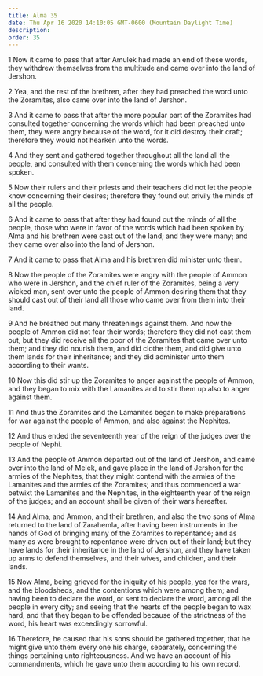 ```yaml
---
title: Alma 35
date: Thu Apr 16 2020 14:10:05 GMT-0600 (Mountain Daylight Time)
description: 
order: 35
---
```


<p>
  1 Now it came to pass that after Amulek had made an end of these words, they
  withdrew themselves from the multitude and came over into the land of Jershon.
</p>
<p>
  2 Yea, and the rest of the brethren, after they had preached the word unto the
  Zoramites, also came over into the land of Jershon.
</p>
<p>
  3 And it came to pass that after the more popular part of the Zoramites had
  consulted together concerning the words which had been preached unto them,
  they were angry because of the word, for it did destroy their craft; therefore
  they would not hearken unto the words.
</p>
<p>
  4 And they sent and gathered together throughout all the land all the people,
  and consulted with them concerning the words which had been spoken.
</p>
<p>
  5 Now their rulers and their priests and their teachers did not let the people
  know concerning their desires; therefore they found out privily the minds of
  all the people.
</p>
<p>
  6 And it came to pass that after they had found out the minds of all the
  people, those who were in favor of the words which had been spoken by Alma and
  his brethren were cast out of the land; and they were many; and they came over
  also into the land of Jershon.
</p>
<p>7 And it came to pass that Alma and his brethren did minister unto them.</p>
<p>
  8 Now the people of the Zoramites were angry with the people of Ammon who were
  in Jershon, and the chief ruler of the Zoramites, being a very wicked man,
  sent over unto the people of Ammon desiring them that they should cast out of
  their land all those who came over from them into their land.
</p>
<p>
  9 And he breathed out many threatenings against them. And now the people of
  Ammon did not fear their words; therefore they did not cast them out, but they
  did receive all the poor of the Zoramites that came over unto them; and they
  did nourish them, and did clothe them, and did give unto them lands for their
  inheritance; and they did administer unto them according to their wants.
</p>
<p>
  10 Now this did stir up the Zoramites to anger against the people of Ammon,
  and they began to mix with the Lamanites and to stir them up also to anger
  against them.
</p>
<p>
  11 And thus the Zoramites and the Lamanites began to make preparations for war
  against the people of Ammon, and also against the Nephites.
</p>
<p>
  12 And thus ended the seventeenth year of the reign of the judges over the
  people of Nephi.
</p>
<p>
  13 And the people of Ammon departed out of the land of Jershon, and came over
  into the land of Melek, and gave place in the land of Jershon for the armies
  of the Nephites, that they might contend with the armies of the Lamanites and
  the armies of the Zoramites; and thus commenced a war betwixt the Lamanites
  and the Nephites, in the eighteenth year of the reign of the judges; and an
  account shall be given of their wars hereafter.
</p>
<p>
  14 And Alma, and Ammon, and their brethren, and also the two sons of Alma
  returned to the land of Zarahemla, after having been instruments in the hands
  of God of bringing many of the Zoramites to repentance; and as many as were
  brought to repentance were driven out of their land; but they have lands for
  their inheritance in the land of Jershon, and they have taken up arms to
  defend themselves, and their wives, and children, and their lands.
</p>
<p>
  15 Now Alma, being grieved for the iniquity of his people, yea for the wars,
  and the bloodsheds, and the contentions which were among them; and having been
  to declare the word, or sent to declare the word, among all the people in
  every city; and seeing that the hearts of the people began to wax hard, and
  that they began to be offended because of the strictness of the word, his
  heart was exceedingly sorrowful.
</p>
<p>
  16 Therefore, he caused that his sons should be gathered together, that he
  might give unto them every one his charge, separately, concerning the things
  pertaining unto righteousness. And we have an account of his commandments,
  which he gave unto them according to his own record.
</p>
